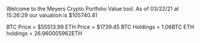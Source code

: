 Welcome to the Meyers Crypto Portfolio Value tool. 
As of 03/22/21 at 15:26:29 our valuation is $105740.41 

BTC Price = $55513.99
 ETH Price = $1739.45
BTC Holdings = 1.06BTC
 ETH holdings = 26.960005962ETH 
